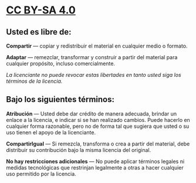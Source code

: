 # [CC BY-SA 4.0](https://creativecommons.org/licenses/by-SA/4.0/deed.es "CC BY-SA 4.0")

## Usted es libre de:

**Compartir** — copiar y redistribuir el material en cualquier medio o formato.

**Adaptar** — remezclar, transformar y construir a partir del material
para cualquier propósito, incluso comercialmente. 

*La licenciante no puede revocar estas libertades en tanto usted siga los términos de la licencia.*

## Bajo los siguientes términos:

**Atribución** — Usted debe dar crédito de manera adecuada, brindar un enlace a la licencia, e indicar si se han realizado cambios. Puede hacerlo en cualquier forma razonable, pero no de forma tal que sugiera que usted o su uso tienen el apoyo de la licenciante.

**CompartirIgual** — Si remezcla, transforma o crea a partir del material, debe distribuir su contribución bajo la misma licencia del original. 

**No hay restricciones adicionales** — No puede aplicar términos legales ni medidas tecnológicas que restrinjan legalmente a otras a hacer cualquier uso permitido por la licencia.
